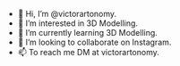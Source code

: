 - 👋 Hi, I’m @victorartonomy.
- 👀 I’m interested in 3D Modelling.
- 🌱 I’m currently learning 3D Modelling.
- 💞️ I’m looking to collaborate on Instagram.
- 📫 To reach me DM at victorartonomy.

